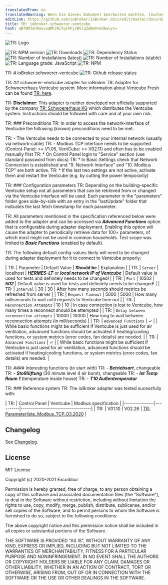 ```yaml
---
translatedFrom: en
translatedWarning: Wenn Sie dieses Dokument bearbeiten möchten, löschen Sie bitte das Feld "translationsFrom". Andernfalls wird dieses Dokument automatisch erneut übersetzt
editLink: https://github.com/ioBroker/ioBroker.docs/edit/master/docs/de/adapterref/iobroker.schwoerer-ventcube/README.md
title: TR: ioBroker.schwoerer-ventcube
hash: aBfWMJanRauvuqMhJ8iYqrkhjzBVlq3oBmX+Gd6wvyc=
---
```

![TR: Logo](../../../en/adapterref/iobroker.schwoerer-ventcube/admin/schwoerer-ventcube.png)

![TR: NPM version](http://img.shields.io/npm/v/iobroker.schwoerer-ventcube.svg)
![TR: Downloads](https://img.shields.io/npm/dm/iobroker.schwoerer-ventcube.svg)
![TR: Dependency Status](https://img.shields.io/david/Excodibur/iobroker.schwoerer-ventcube.svg)
![TR: Number of Installations (latest)](http://iobroker.live/badges/schwoerer-ventcube-installed.svg)
![TR: Number of Installations (stable)](http://iobroker.live/badges/schwoerer-ventcube-stable.svg)
![TR: Language grade: JavaScript](https://img.shields.io/lgtm/grade/javascript/g/Excodibur/ioBroker.schwoerer-ventcube.svg?logo=lgtm&logoWidth=18)
![TR: NPM](https://nodei.co/npm/iobroker.schwoerer-ventcube.png?downloads=true)

TR: # ioBroker.schwoerer-ventcube
![TR: Github release status](https://github.com/Excodibur/iobroker.schwoerer-ventcube/workflows/Build%2C%20Test%20and%20Release/badge.svg)

TR: ## schwoerer-ventcube adapter for ioBroker
TR: Adapter for Schwoererhaus Ventcube system. More information about Ventcube Fresh can be found [TR: here](https://www.bauinfocenter.de/lueftung/lueftungsanlagen/).

TR: **Disclaimer**: This adapter is neither developed nor officially supported by the company [TR: Schwoererhaus KG](https://www.schwoererhaus.de/) which distributes the Ventcube system. Instructions should be followed with care and at your own risk.

TR: ### Preconditions
TR: In order to access the network-interface of Ventcube the following (known) preconditions need to be met:

TR: - The Ventcube needs to be connected to your internal network (usually via network-cable)
TR: - Modbus TCP interface needs to be supported (Control-Panel: >= V1.05, VentCube: >= V02.11) and often has to be enabled manually first
TR:     * On Control Panel login to "Service" section (use standard password from docs)
TR: 	* In Basic Settings check that Network Connection is established and "9. Network Interface" and "10. Modbus TCP" are both active.
TR: 	* If the last two settings are not active, activate them and restart the Ventcube (e.g. by cutting the power temporarily)

TR: ### Configuration parameters
TR: Depending on the building-specific Ventcube setup not all parameters that can be retrieved from or changed via the Ventcube interface will be used. Each parameter in the "parameters" folder goes side-by-side with an entry in the "lastUpdate" folder that indicates the last fetch timestamp for each parameter.

TR: All parameters mentioned in the specification referenced below were added to the adapter and can be accessed via ***Advanced Functions*** option that is configurable during adapter deployment. Enabling this option will cause the adapter to periodically retrieve data for 100+ parameters, of which most might not be used in common households. Test scope was limited to ***Basic Functions*** (enabled by default).

TR: The following default config-values likely will need to be changed during adapter deployment for it to connect to Ventcube properly:

| TR: | Parameter                             | Default Value | **Should be**                                         | Explanation |
| TR: | `Server`                              | localhost     | ***HERMES-LT*** or ***local network IP of Ventcube*** | Default value is used for tests and definitely needs to be changed! |
| TR: | `Port`                                | 10502         | ***502***                                             | Default value is used for tests and definitely needs to be changed! |
| TR: | `Interval`                            | 30            | 30                                                    | After how many seconds should metrics be refreshed from server |
| TR: | `Request Timeout`                     | 5000          | 5000                                                  | How many milliseconds to wait until requests to Ventcube time out |
| TR: | `Reconnection Attempts`               | 10            | 10                                                    | In case connection is lost to Ventcube, how many times a reconnect should be attempted |
| TR: | `Delay between reconnection attempts` | 10000         | 10000                                                 | How long to wait between reconnection attempts (in milliseconds) |
| TR: | `Advanced Functions`                  | &#10003;      |                                                       | While basic functions might be sufficient if Ventcube is just used for air ventilation, advanced functions should be activated if heating/cooling functions, or system metrics (error codes, fan details) are needed. |
| TR: | `Advanced Functions`                  | &#10003;      |                                                       | While basic functions might be sufficient if Ventcube is just used for air ventilation, advanced functions should be activated if heating/cooling functions, or system metrics (error codes, fan details) are needed. |

TR: #### Interesting functions (to start with)
TR: - ***Betriebsart***, changeable
TR: - ***Stoßlüftung*** (30 minute level 4 air burst), changeable
TR: - ***Ist Temp Raum 1*** (temperature inside house)
TR: - ***T10 Außentemperatur***

TR: ### Reference system
TR: The ioBroker adapter was tested sucessfully with:

| TR: | Control Panel | Ventcube | Modbus specification              |
|---------------|----------|-----------------------------------|
| TR: | V01.10        | V02.26   | [TR: Parameterliste_Modbus_TCP_03.2020](https://schwoerer-service.com/storage/files/Community/2020/Parameterliste_Modbus_TCP_032020.pdf) |

## Changelog
See [Changelog](https://github.com/Excodibur/ioBroker.schwoerer-ventcube/blob/master/CHANGELOG.md).

## License
MIT License

Copyright (c) 2020-2021 Excodibur

Permission is hereby granted, free of charge, to any person obtaining a copy
of this software and associated documentation files (the "Software"), to deal
in the Software without restriction, including without limitation the rights
to use, copy, modify, merge, publish, distribute, sublicense, and/or sell
copies of the Software, and to permit persons to whom the Software is
furnished to do so, subject to the following conditions:

The above copyright notice and this permission notice shall be included in all
copies or substantial portions of the Software.

THE SOFTWARE IS PROVIDED "AS IS", WITHOUT WARRANTY OF ANY KIND, EXPRESS OR
IMPLIED, INCLUDING BUT NOT LIMITED TO THE WARRANTIES OF MERCHANTABILITY,
FITNESS FOR A PARTICULAR PURPOSE AND NONINFRINGEMENT. IN NO EVENT SHALL THE
AUTHORS OR COPYRIGHT HOLDERS BE LIABLE FOR ANY CLAIM, DAMAGES OR OTHER
LIABILITY, WHETHER IN AN ACTION OF CONTRACT, TORT OR OTHERWISE, ARISING FROM,
OUT OF OR IN CONNECTION WITH THE SOFTWARE OR THE USE OR OTHER DEALINGS IN THE
SOFTWARE.